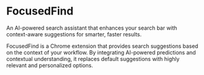 # FocusedFind

An AI-powered search assistant that enhances your search bar with context-aware suggestions for smarter, faster results.

FocusedFind is a Chrome extension that provides search suggestions based on the context of your workflow. By integrating AI-powered predictions and contextual understanding, it replaces default suggestions with highly relevant and personalized options.